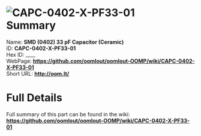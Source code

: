 
![CAPC-0402-X-PF33-01](https://github.com/oomlout/oomlout-OOMP/blob/master/parts/CAPC-0402-X-PF33-01/CAPC-0402-X-PF33-01_420.jpg)   
Summary
=================
  
Name: __SMD (0402) 33 pF Capacitor (Ceramic)__    
ID: __CAPC-0402-X-PF33-01__   
Hex ID: ____   
WebPage: __https://github.com/oomlout/oomlout-OOMP/wiki/CAPC-0402-X-PF33-01__   
Short URL: __http://oom.lt/__   

Full Details
==========================
Full summary of this part can be found in the wiki:   
__https://github.com/oomlout/oomlout-OOMP/wiki/CAPC-0402-X-PF33-01__    

